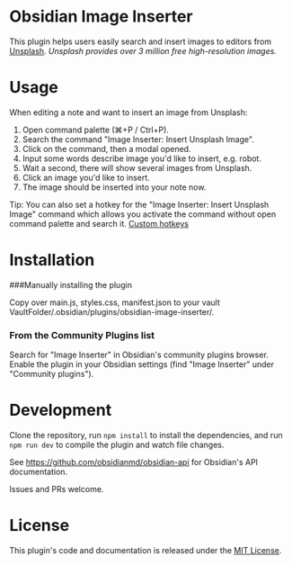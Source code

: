 # Obsidian Image Inserter

This plugin helps users easily search and insert images to editors from [Unsplash](https://unsplash.com).
*Unsplash provides over 3 million free high-resolution images.*

# Usage

When editing a note and want to insert an image from Unsplash:
1. Open command palette (⌘+P / Ctrl+P).
2. Search the command "Image Inserter: Insert Unsplash Image".
3. Click on the command, then a modal opened.
4. Input some words describe image you'd like to insert, e.g. robot.
5. Wait a second, there will show several images from Unsplash.
6. Click an image you'd like to insert.
7. The image should be inserted into your note now.

Tip: You can also set a hotkey for the "Image Inserter: Insert Unsplash Image" command which allows you activate the command without open command palette and search it. [Custom hotkeys](https://help.obsidian.md/Customization/Custom+hotkeys)

# Installation

###Manually installing the plugin

Copy over main.js, styles.css, manifest.json to your vault VaultFolder/.obsidian/plugins/obsidian-image-inserter/.

### From the Community Plugins list
Search for "Image Inserter" in Obsidian's community plugins browser.
Enable the plugin in your Obsidian settings (find "Image Inserter" under "Community plugins").

# Development

Clone the repository, run `npm install` to install the dependencies, and run `npm run dev` to compile the plugin and watch file changes.

See https://github.com/obsidianmd/obsidian-api for Obsidian's API documentation.

Issues and PRs welcome.

# License

This plugin's code and documentation is released under the [MIT License](./LICENSE).
